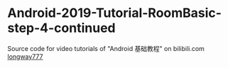 # Android-2019-Tutorial-RoomBasic-step-4-continued
Source code for video tutorials of "Android 基础教程" on bilibili.com [longway777](https://space.bilibili.com/137860026)  
